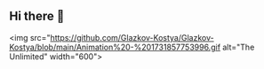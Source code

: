 ## Hi there 👋
<img src="https://github.com/Glazkov-Kostya/Glazkov-Kostya/blob/main/Animation%20-%201731857753996.gif alt="The Unlimited" width="600">
